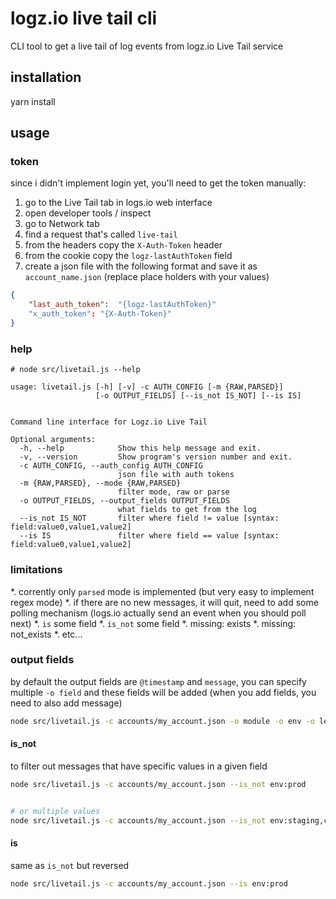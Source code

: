 # logz.io live tail cli

CLI tool to get a live tail of log events from logz.io Live Tail service

## installation
yarn install

## usage

### token
since i didn't implement login yet, you'll need to get the token manually:

1. go to the Live Tail tab in logs.io web interface
1. open developer tools / inspect
1. go to Network tab
1. find a request that's called `live-tail`
1. from the headers copy the `X-Auth-Token` header
1. from the cookie copy the `logz-lastAuthToken` field
1. create a json file with the following format and save it as `account_name.json` (replace place holders with your values) 

```json
{
    "last_auth_token":  "{logz-lastAuthToken}"
    "x_auth_token": "{X-Auth-Token}"
}
```

### help


```
# node src/livetail.js --help

usage: livetail.js [-h] [-v] -c AUTH_CONFIG [-m {RAW,PARSED}]
                   [-o OUTPUT_FIELDS] [--is_not IS_NOT] [--is IS]


Command line interface for Logz.io Live Tail

Optional arguments:
  -h, --help            Show this help message and exit.
  -v, --version         Show program's version number and exit.
  -c AUTH_CONFIG, --auth_config AUTH_CONFIG
                        json file with auth tokens
  -m {RAW,PARSED}, --mode {RAW,PARSED}
                        filter mode, raw or parse
  -o OUTPUT_FIELDS, --output_fields OUTPUT_FIELDS
                        what fields to get from the log
  --is_not IS_NOT       filter where field != value [syntax: field:value0,value1,value2]
  --is IS               filter where field == value [syntax: field:value0,value1,value2]
```

### limitations

*. corrently only `parsed` mode is implemented (but very easy to implement regex mode)
*. if there are no new messages, it will quit, need to add some polling mechanism (logs.io actually send an event when you should poll next)
*. `is` some field
*. `is_not` some field
*. missing: exists
*. missing: not_exists
*. etc...

### output fields
by default the output fields are `@timestamp` and `message`, you can specify multiple `-o field` and these fields will be added
(when you add fields, you need to also add message)


```bash
node src/livetail.js -c accounts/my_account.json -o module -o env -o level
```


#### is_not

to filter out messages that have specific values in a given field


```bash
node src/livetail.js -c accounts/my_account.json --is_not env:prod


# or multiple values
node src/livetail.js -c accounts/my_account.json --is_not env:staging,cd
```


#### is

same as `is_not` but reversed

```bash
node src/livetail.js -c accounts/my_account.json --is env:prod
```
